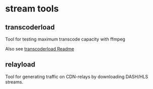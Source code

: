 # stream tools

## transcoderload
Tool for testing maximum transcode capacity with ffmpeg

Also see [transcoderload Readme](./transcoderload/README.md)

## relayload
Tool for generating traffic on CDN-relays by downloading DASH/HLS streams.
